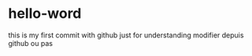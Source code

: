 # hello-word
this is my first commit with github
just for understanding
modifier depuis github
ou pas
